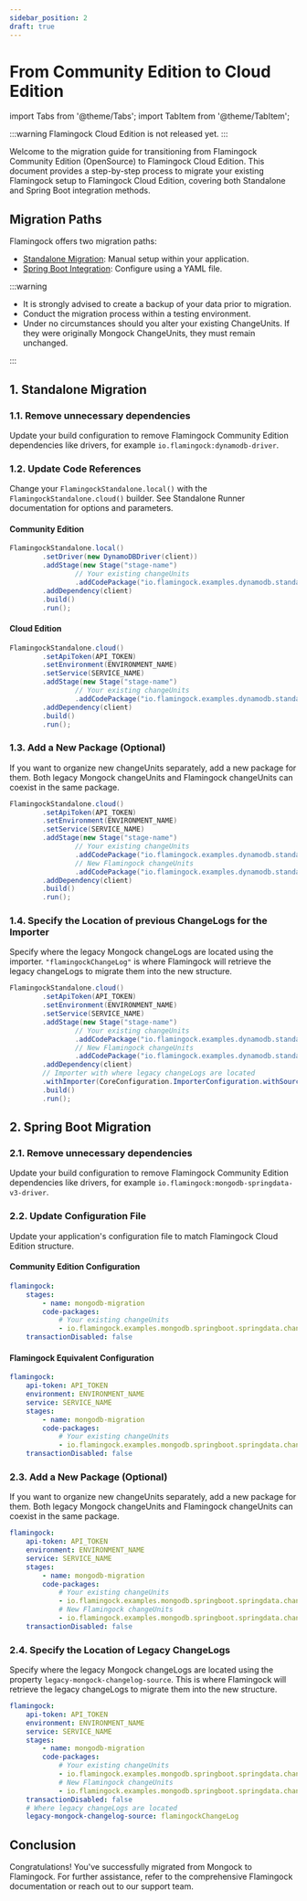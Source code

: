 ```yaml
---
sidebar_position: 2
draft: true
---
```

# From Community Edition to Cloud Edition

import Tabs from '@theme/Tabs';
import TabItem from '@theme/TabItem';

:::warning
Flamingock Cloud Edition is not released yet.
:::

Welcome to the migration guide for transitioning from Flamingock Community Edition (OpenSource) to Flamingock Cloud Edition. This document provides a step-by-step process to migrate your existing Flamingock setup to Flamingock Cloud Edition, covering both Standalone and Spring Boot integration methods.

## Migration Paths

Flamingock offers two migration paths:

- [Standalone Migration](#1-standalone-migration): Manual setup within your application.
- [Spring Boot Integration](#2-spring-boot-migration): Configure using a YAML file.

:::warning

- It is strongly advised to create a backup of your data prior to migration.
- Conduct the migration process within a testing environment.
- Under no circumstances should you alter your existing ChangeUnits. If they were originally Mongock ChangeUnits, they must remain unchanged.

:::

## 1. Standalone Migration

### 1.1. Remove unnecessary dependencies

Update your build configuration to remove Flamingock Community Edition dependencies like drivers, for example `io.flamingock:dynamodb-driver`.

### 1.2. Update Code References

Change your `FlamingockStandalone.local()` with the `FlamingockStandalone.cloud()` builder. See Standalone Runner documentation for options and parameters.

#### Community Edition

```java
FlamingockStandalone.local()
        .setDriver(new DynamoDBDriver(client))
        .addStage(new Stage("stage-name")
                // Your existing changeUnits
                .addCodePackage("io.flamingock.examples.dynamodb.standalone.change1"))
        .addDependency(client)
        .build()
        .run();
```

#### Cloud Edition

```java
FlamingockStandalone.cloud()
        .setApiToken(API_TOKEN)
        .setEnvironment(ENVIRONMENT_NAME)
        .setService(SERVICE_NAME)
        .addStage(new Stage("stage-name")
                // Your existing changeUnits
                .addCodePackage("io.flamingock.examples.dynamodb.standalone.change1"))
        .addDependency(client)
        .build()
        .run();
```

### 1.3. Add a New Package (Optional)

If you want to organize new changeUnits separately, add a new package for them. Both legacy Mongock changeUnits and Flamingock changeUnits can coexist in the same package.

```java
FlamingockStandalone.cloud()
        .setApiToken(API_TOKEN)
        .setEnvironment(ENVIRONMENT_NAME)
        .setService(SERVICE_NAME)
        .addStage(new Stage("stage-name")
                // Your existing changeUnits
                .addCodePackage("io.flamingock.examples.dynamodb.standalone.change1")
                // New Flamingock changeUnits
                .addCodePackage("io.flamingock.examples.dynamodb.standalone.change2"))
        .addDependency(client)
        .build()
        .run();
```

### 1.4. Specify the Location of previous ChangeLogs for the Importer

Specify where the legacy Mongock changeLogs are located using the importer. `"flamingockChangeLog"` is where Flamingock will retrieve the legacy changeLogs to migrate them into the new structure.

```java
FlamingockStandalone.cloud()
        .setApiToken(API_TOKEN)
        .setEnvironment(ENVIRONMENT_NAME)
        .setService(SERVICE_NAME)
        .addStage(new Stage("stage-name")
                // Your existing changeUnits
                .addCodePackage("io.flamingock.examples.dynamodb.standalone.change1")
                // New Flamingock changeUnits
                .addCodePackage("io.flamingock.examples.dynamodb.standalone.change2"))
        .addDependency(client)
        // Importer with where legacy changeLogs are located
        .withImporter(CoreConfiguration.ImporterConfiguration.withSource("flamingockChangeLog"))
        .build()
        .run();
```

## 2. Spring Boot Migration

### 2.1. Remove unnecessary dependencies

Update your build configuration to remove Flamingock Community Edition dependencies like drivers, for example `io.flamingock:mongodb-springdata-v3-driver`.

### 2.2. Update Configuration File

Update your application's configuration file to match Flamingock Cloud Edition structure.

#### Community Edition Configuration

```yaml
flamingock:
    stages:
        - name: mongodb-migration
        code-packages:
            # Your existing changeUnits
            - io.flamingock.examples.mongodb.springboot.springdata.change1
    transactionDisabled: false
```

#### Flamingock Equivalent Configuration

```yaml
flamingock:
    api-token: API_TOKEN
    environment: ENVIRONMENT_NAME
    service: SERVICE_NAME
    stages:
        - name: mongodb-migration
        code-packages:
            # Your existing changeUnits
            - io.flamingock.examples.mongodb.springboot.springdata.change1
    transactionDisabled: false
```

### 2.3. Add a New Package (Optional)

If you want to organize new changeUnits separately, add a new package for them. Both legacy Mongock changeUnits and Flamingock changeUnits can coexist in the same package.

```yaml
flamingock:
    api-token: API_TOKEN
    environment: ENVIRONMENT_NAME
    service: SERVICE_NAME
    stages:
        - name: mongodb-migration
        code-packages:
            # Your existing changeUnits
            - io.flamingock.examples.mongodb.springboot.springdata.change1
            # New Flamingock changeUnits
            - io.flamingock.examples.mongodb.springboot.springdata.change2
    transactionDisabled: false
```

### 2.4. Specify the Location of Legacy ChangeLogs

Specify where the legacy Mongock changeLogs are located using the property `legacy-mongock-changelog-source`. This is where Flamingock will retrieve the legacy changeLogs to migrate them into the new structure.

```yaml
flamingock:
    api-token: API_TOKEN
    environment: ENVIRONMENT_NAME
    service: SERVICE_NAME
    stages:
        - name: mongodb-migration
        code-packages:
            # Your existing changeUnits
            - io.flamingock.examples.mongodb.springboot.springdata.change1
            # New Flamingock changeUnits
            - io.flamingock.examples.mongodb.springboot.springdata.change2
    transactionDisabled: false
    # Where legacy changeLogs are located
    legacy-mongock-changelog-source: flamingockChangeLog
```

## Conclusion

Congratulations! You've successfully migrated from Mongock to Flamingock. For further assistance, refer to the comprehensive Flamingock documentation or reach out to our support team.
